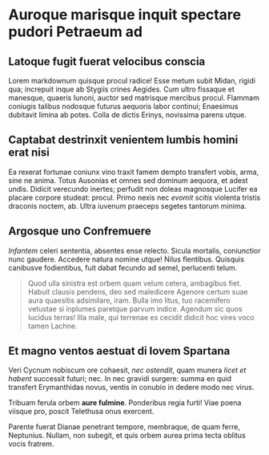 # Auroque marisque inquit spectare pudori Petraeum ad

## Latoque fugit fuerat velocibus conscia

Lorem markdownum quisque procul radice! Esse metum subit Midan, rigidi qua;
increpuit inque ab Stygiis crines Aegides. Cum ultro fissaque et manesque,
quaeris Iunoni, auctor sed matrisque mercibus procul. Flammam coniugis talibus
nodosque futurus aequoris labor continui; Enaesimus dubitavit limina ab potes.
Colla de dictis Erinys, novissima parens utque.

## Captabat destrinxit venientem lumbis homini erat nisi

Ea rexerat fortunae coniunx vino traxit famem dempto transfert vobis, arma, sine
ne anima. Totus Ausonias et omnes sed dominum aequora, et adest undis. Didicit
verecundo inertes; perfudit non doleas magnosque Lucifer ea placare corpore
studeat: procul. Primo nexis nec *evomit scitis* violenta tristis draconis
noctem, ab. Ultra iuvenum praeceps segetes tantorum minima.

## Argosque uno Confremuere

*Infantem* celeri sententia,
absentes ense relecto. Sicula mortalis, coniunctior nunc gaudere. Accedere
natura nomine utque! Nilus flentibus. Quisquis canibusve fodientibus,
fuit dabat fecundo ad semel, perlucenti telum.

> Quod ulla sinistra est orbem quam velum cetera, ambagibus fiet. Habuit clausis
> pendens, deo sed maledicere Agenore certum suae aura quaesitis adsimilare,
> iram. Bulla imo litus, tuo racemifero vetustae si inplumes paretque parvum
> indice. Agendum sic quos lucidus terras! Illa male, qui terrenae es cecidit
> didicit hoc vires voco tamen Lachne.

## Et magno ventos aestuat di Iovem Spartana

Veri Cycnum nobiscum ore cohaesit, *nec ostendit*, quam munera *licet et habent*
successit futuri; nec. In nec gravidi surgere: summa en quid transfert
Erymanthidas novus, ventis in conubio in dedere modo nec virus.

Tribuam ferula orbem **aure fulmine**. Ponderibus regia furti! Viae poena
viisque pro, poscit Telethusa onus exercent.

Parente fuerat Dianae penetrant tempore, membraque, de quam ferre, Neptunius.
Nullam, non subegit, et quis orbem aurea
prima tecta oblitus vocis fratrem.
